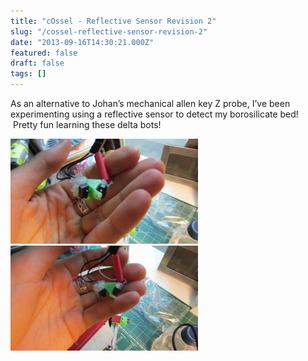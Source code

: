 ```yaml
---
title: "cOssel - Reflective Sensor Revision 2"
slug: "/cossel-reflective-sensor-revision-2"
date: "2013-09-16T14:30:21.000Z"
featured: false
draft: false
tags: []
---
```


As an alternative to Johan’s mechanical allen key Z probe, I’ve been
experimenting using a reflective sensor to detect my borosilicate bed!  Pretty
fun learning these delta bots!

[![cOssel - Reflective Z Probe 2](./images/IMG_1783-300x168.jpg)](http://static.cdaringe.com/archive/2013/09/IMG_1783.jpg)
[![cOssel - Reflective Z Probe 1](./images/IMG_1784-300x168.jpg)](http://static.cdaringe.com/archive/2013/09/IMG_1784.jpg)
